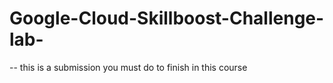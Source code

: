 # Google-Cloud-Skillboost-Challenge-lab-
-- this is a submission you must do to finish in this course
